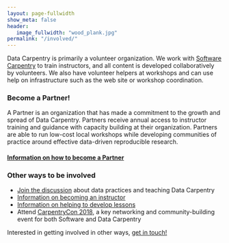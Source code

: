 ```yaml
---
layout: page-fullwidth
show_meta: false
header:
   image_fullwidth: "wood_plank.jpg"
permalink: "/involved/"
---
```


Data Carpentry is primarily a volunteer organization. We work with [Software Carpentry](http://software-carpentry.org) to train instructors, and all content is developed collaboratively
by volunteers. We also have volunteer helpers at workshops and can use help on infrastructure
such as the web site or workshop coordination.

### Become a Partner!

A Partner is an organization that has made a commitment to the growth and spread of Data Carpentry. Partners receive annual access to instructor training and guidance with capacity building at their organization. Partners are able to run low-cost local workshops while developing communities of practice around effective data-driven reproducible research.

#### [Information on how to become a Partner](/partnerships/)

### Other ways to be involved

- [Join the discussion](http://discuss.datacarpentry.org) about data practices and teaching Data Carpentry
- [Information on becoming an instructor](/involved-instructor/)
- [Information on helping to develop lessons](/involved-lessons/)
- Attend [CarpentryCon 2018](https://www.carpentrycon.org/), a key networking and community-building event for both Software and Data Carpentry

Interested in getting involved in other
ways, [get in touch!](mailto:info@datacarpentry.org)
